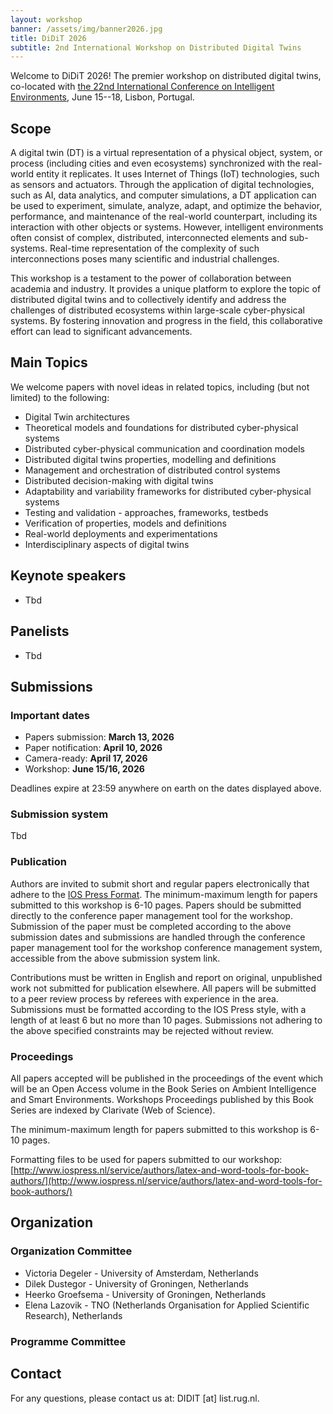 ```yaml
---
layout: workshop
banner: /assets/img/banner2026.jpg
title: DiDiT 2026
subtitle: 2nd International Workshop on Distributed Digital Twins
---
```

Welcome to DiDiT 2026! The premier workshop on distributed digital twins, co-located with [the 22nd International Conference on Intelligent Environments](https://ie2026.pt/), June 15--18, Lisbon, Portugal.

## Scope

A digital twin (DT) is a virtual representation of a physical object, system, or process (including cities and even ecosystems) synchronized with the real-world entity it replicates. 
It uses Internet of Things (IoT) technologies, such as sensors and actuators. 
Through the application of digital technologies, such as AI, data analytics, and computer simulations, a DT application can be used to experiment, simulate, analyze, adapt, and optimize the behavior, performance, and maintenance of the real-world counterpart, including its interaction with other objects or systems. 
However, intelligent environments often consist of complex, distributed, interconnected elements and sub-systems. 
Real-time representation of the complexity of such interconnections poses many scientific and industrial challenges.

This workshop is a testament to the power of collaboration between academia and industry. 
It provides a unique platform to explore the topic of distributed digital twins and to collectively identify and address the challenges of distributed ecosystems within large-scale cyber-physical systems. 
By fostering innovation and progress in the field, this collaborative effort can lead to significant advancements.

## Main Topics
We welcome papers with novel ideas in related topics, including (but not limited) to the following:
* Digital Twin architectures
* Theoretical models and foundations for distributed cyber-physical systems
* Distributed cyber-physical communication and coordination models
* Distributed digital twins properties, modelling and definitions
* Management and orchestration of distributed control systems
* Distributed decision-making with digital twins
* Adaptability and variability frameworks for distributed cyber-physical systems
* Testing and validation - approaches, frameworks, testbeds
* Verification of properties, models and definitions
* Real-world deployments and experimentations
* Interdisciplinary aspects of digital twins

## Keynote speakers
* Tbd


## Panelists
* Tbd

<!--
## Accepted papers

Go to the [list of accepted papers](papers.markdown).

## Programme

Go to the [programme](programme.markdown).
-->

## Submissions

### Important dates
* Papers submission: **March 13, 2026**
* Paper notification: **April 10, 2026**
* Camera-ready: **April 17, 2026**
* Workshop: **June 15/16, 2026**

Deadlines expire at 23:59 anywhere on earth on the dates displayed above.

### Submission system
Tbd

### Publication
Authors are invited to submit short and regular papers electronically that adhere to the [IOS Press Format](https://www.iospress.com/book-article-instructions/).
The minimum-maximum length for papers submitted to this workshop is 6-10 pages.
Papers should be submitted directly to the conference paper management tool for the workshop.
Submission of the paper must be completed according to the above submission dates and submissions are handled through the conference paper management tool for the workshop conference management system, accessible from the above submission system link.

Contributions must be written in English and report on original, unpublished work not submitted for publication elsewhere. 
All papers will be submitted to a peer review process by referees with experience in the area. 
Submissions must be formatted according to the IOS Press style, with a length of at least 6 but no more than 10 pages.
Submissions not adhering to the above specified constraints may be rejected without review.

### Proceedings
All papers accepted will be published in the proceedings of the event which will be an Open Access volume in the Book Series on Ambient Intelligence and Smart Environments.
Workshops Proceedings published by this Book Series are indexed by Clarivate (Web of Science).

The minimum-maximum length for papers submitted to this workshop is 6-10 pages.

Formatting files to be used for papers submitted to our workshop: [http://www.iospress.nl/service/authors/latex-and-word-tools-for-book-authors/](http://www.iospress.nl/service/authors/latex-and-word-tools-for-book-authors/)

## Organization

### Organization Committee
* Victoria Degeler - University of Amsterdam, Netherlands
* Dilek Dustegor - University of Groningen, Netherlands
* Heerko Groefsema - University of Groningen, Netherlands
* Elena Lazovik - TNO (Netherlands Organisation for Applied Scientific Research), Netherlands

### Programme Committee

<!--
* Loek Cleophas - Eindhoven University of Technology, Netherlands
* Ilche Georgievski - University of Stuttgart, Germany
* Omar Hegazy - Vrije Universiteit Brussel, Belgium
* Eduard Kamburjan - IT University of Copenhagen, Denmark
* Alexander Lazovik - University of Groningen, Netherlands
* Antonella Longo - University of Salento, Italy
* Nesrine Mezhoudi - Institut Supérieur d'Informatique et de Multimédia de Gabès, Tunisia
* Dirk Pleiter - University of Groningen, Netherlands
* Marco Zappatorre - University of Salento, Italy
-->


## Contact

For any questions, please contact us at: DIDIT [at] list.rug.nl.
